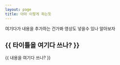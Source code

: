 ```yaml
---
layout: page
title: 아마 이렇게 하는듯
---
```


여기다가 내용을 추가하는 건가봐 영상도 넣을수 있나 알아보자 
<article class="page">

  <h1>{{ 타이틀을 여기다 쓰나? }}</h1>

  <div class="entry">
    {{ 내용을 여기다 쓰나? }}
  </div>
</article>